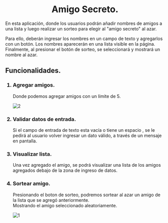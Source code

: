 <h1 align="center">Amigo Secreto.</h1>
<p>En esta aplicación, donde los usuarios podrán añadir nombres de amigos a una lista y luego realizar un sorteo para elegir al "amigo secreto" al azar.</br>

Para ello, deberán ingresar los nombres en un campo de texto y agregarlos con un botón. Los nombres aparecerán en una lista visible en la página. Finalmente, al presionar el botón de sorteo, se seleccionará y mostrará un nombre al azar.</p>

<h2>Funcionalidades.</h2>
<ol>
  <h3><li>Agregar amigos.</li></h3>
  <p>Donde podemos agregar amigos con un límite de 5.</p>
 
![2](https://github.com/user-attachments/assets/cc6f8c7d-f1e2-466b-85e4-f178aecffc38)


  <h3><li>Validar datos de entrada.</li></h3>
  <p>Si el campo de entrada de texto esta vacía o tiene un espacio , se le pedirá al usuario volver ingresar un dato válido, a través de un mensaje en pantalla.</p>
  <h3><li>Visualizar lista.</li></h3>
  <p>Una vez agregado el amigo, se podrá visualizar una lista de los amigos agregados debajo de la zona de ingreso de datos.</p>
  <h3><li>Sortear amigo.</li></h3>
  <p>Presionando el boton de sorteo, podremos sortear al azar un amigo de la lista que se agregó anteriormente.</br>
Mostrando el amigo seleccionado aleatoriamente.</p>

![1](https://github.com/user-attachments/assets/5fc1c250-aef8-4703-aed6-f5267ef78442)
 
</ol>
